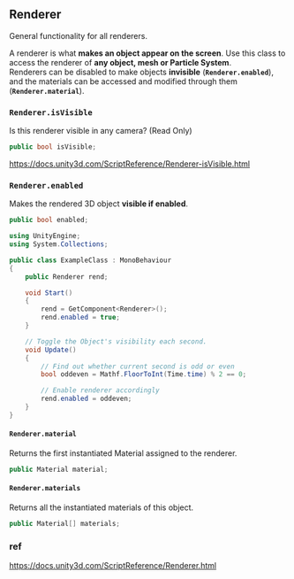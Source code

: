 ## Renderer
General functionality for all renderers.

A renderer is what **makes an object appear on the screen**. Use this class to access the renderer of **any object, mesh or Particle System**. \
Renderers can be disabled to make objects **invisible** (**`Renderer.enabled`**), and the materials can be accessed and modified through them (**`Renderer.material`**).

### `Renderer.isVisible`
Is this renderer visible in any camera? (Read Only)

```cs
public bool isVisible;
```
https://docs.unity3d.com/ScriptReference/Renderer-isVisible.html

### `Renderer.enabled`
Makes the rendered 3D object **visible if enabled**.

```cs
public bool enabled;
```
```cs
using UnityEngine;
using System.Collections;

public class ExampleClass : MonoBehaviour
{
    public Renderer rend;

    void Start()
    {
        rend = GetComponent<Renderer>();
        rend.enabled = true;
    }

    // Toggle the Object's visibility each second.
    void Update()
    {
        // Find out whether current second is odd or even
        bool oddeven = Mathf.FloorToInt(Time.time) % 2 == 0;

        // Enable renderer accordingly
        rend.enabled = oddeven;
    }
}
```

#### `Renderer.material`
Returns the first instantiated Material assigned to the renderer.
```cs
public Material material;
```


#### `Renderer.materials`
Returns all the instantiated materials of this object.

```cs
public Material[] materials;
```


### ref 
https://docs.unity3d.com/ScriptReference/Renderer.html
